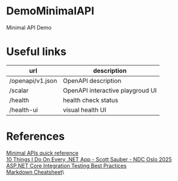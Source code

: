 # DemoMinimalAPI
Minimal API Demo

# Useful links

| url | description |
| --- | ----------- |
| /openapi/v1.json | OpenAPI description |
| /scalar | OpenAPI interactive playgroud UI |
| /health | health check status |
| /health-ui | visual health UI |

# References

[Minimal APIs quick reference](https://learn.microsoft.com/en-us/aspnet/core/fundamentals/minimal-apis)\
[10 Things I Do On Every .NET App - Scott Sauber - NDC Oslo 2025](https://www.youtube.com/watch?v=SvcRvolP2NE&t=1513s)\
[ASP.NET Core Integration Testing Best Practices](https://antondevtips.com/blog/asp-net-core-integration-testing-best-practises)\
[Markdown Cheatsheet](https://github.com/adam-p/markdown-here/wiki/Markdown-Cheatsheet)\
